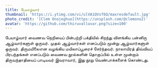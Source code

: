 ```yaml
---
title: பேயாழ்வார்
thumbnail: 'https://i.ytimg.com/vi/ulVA1QVsf6Q/maxresdefault.jpg'
photo_credit: '[Clem Onojeghuo](https://unsplash.com/@clemono2)'
avatar: 'https://github.com/thiruvalluvar.png?size=100'
---
```

பேயாழ்வார் வைணவ நெறியைப் பின்பற்றி பக்தியில் சிறந்து விளங்கிய பன்னிரு ஆழ்வார்களுள் ஒருவர். முதல் ஆழ்வார்கள் எனப்படும் மூன்று ஆழ்வார்களுள் ஒருவர். திருமயிலைஎன வழங்கிய மயிலாப்பூரைச் சேர்ந்தவர். நாலாயிரத் திவ்வியப் பிரபந்தங்கள் எனப்படும் வைணவ நூல்களின் தொகுப்பில் உள்ள மூன்றாம் திருவந்தாதியைப் பாடியவர் இவராவார், இது நூறு வெண்பாக்களைக் கொண்டது.